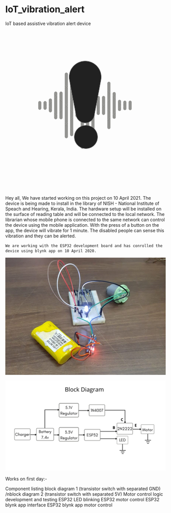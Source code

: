 # IoT_vibration_alert
 IoT based assistive vibration alert device

![](images/logo.png)


Hey all,
	We have started working on this project on 10 April 2021. The device is being made to install in the library of NISH - National Institute of Speach and 
Hearing, Kerala, India. The hardware setup will be installed on the surface of reading table and will be connected to the local network. The librarian whose mobile
phone is connected to the same network can control the device using the mobile application. With the press of a button on the app, the device will vibrate for
1 minute. The disabled people can sense this vibration and they can be alerted.
	
	We are working with the ESP32 development board and has conrolled the device using blynk app on 10 April 2020.

![](images/first.jpeg)	

![](images/blockdiagram.png)

Works on first day:-

Component listing
block diagram 1 (transistor switch with separated GND)
/nblock diagram 2 (transistor switch with separated 5V)
Motor control logic development and testing
ESP32 LED blinking
ESP32 motor control
ESP32 blynk app interface
ESP32 blynk app motor control

